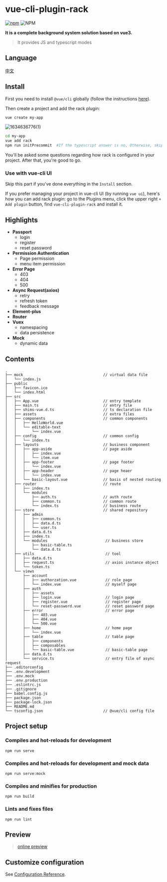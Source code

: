 # vue-cli-plugin-rack
[![npm](https://img.shields.io/npm/dm/vue-cli-plugin-rack?style=flat-square)](https://github.com/guoweiTang/vue-cli-plugin-rack)
![NPM](https://img.shields.io/npm/l/vue-cli-plugin-rack?style=flat-square)

**It is a complete background system solution based on vue3.**
> It provides JS and typescript modes
## Language
[中文](https://github.com/guoweiTang/vue-cli-plugin-rack/blob/master/README.zh.md)
## Install
First you need to install `@vue/cli` globally (follow the instructions [here](https://cli.vuejs.org/)).

Then create a project and add the rack plugin:
```bash
vue create my-app
```
![1634636776(1)](https://user-images.githubusercontent.com/8178166/137888838-9e760516-103c-45bf-85b5-92ba2be3d6cf.jpg)
```bash
cd my-app
vue add rack
npm run initPrecommit  #If the typescript answer is no, Otherwise, skip this step
```
You'll be asked some questions regarding how rack is configured in your project. After that, you're good to go.
### Use with vue-cli UI
Skip this part if you've done everything in the `Install` section.

If you prefer managing your project in vue-cli UI (by running `vue ui`), here's how you can add rack plugin: go to the Plugins menu, click the upper right `+ Add plugin` button, find `vue-cli-plugin-rack` and install it.
## Highlights
- **Passport**
  - login
  - register
  - reset password
- **Permission Authentication**
  - Page permission
  - menu item permission
- **Error Page**
  - 403
  - 404
  - 500
- **Async Request(axios)**
  - retry
  - refresh token 
  - feedback message
- **Element-plus**
- **Router**
- **Vuex**
  - namespacing
  - data persistence
- **Mock**
  - dynamic data
## Contents
```
.
├── mock                                    // virtual data file
│   └── index.js
├── public                                  
│   ├── favicon.ico
│   └── index.html
├── src
│   ├── App.vue                             // entry template
│   ├── main.ts                             // entry file
│   ├── shims-vue.d.ts                      // ts declaration file
│   ├── assets                              // extra files
│   ├── components                          // common components
│   │   ├── HelloWorld.vue
│   │   └── editable-text
│   │       └── index.vue
│   ├── config                              // common config
│   │   └── index.ts
│   ├── layouts                             // business component
│   │   ├── app-aside                       // page aside
│   │   │   ├── index.vue
│   │   │   └── item.vue
│   │   ├── app-footer                      // page footer
│   │   │   └── index.vue
│   │   ├── app-header                      // page heaer
│   │   │   └── index.vue
│   │   └── basic-layout.vue                // basis of nested routing
│   ├── router                              // route
│   │   ├── index.ts
│   │   └── modules
│   │       ├── auth.ts                     // auth route
│   │       ├── common.ts                   // common route
│   │       └── index.ts                    // business route
│   ├── store                               // shared repository
│   │   ├── admin
│   │   │   ├── common.ts
│   │   │   ├── data.d.ts
│   │   │   └── user.ts
│   │   ├── data.d.ts
│   │   ├── index.ts
│   │   └── modules                          // business store
│   │       ├── basic-table.ts
│   │       └── data.d.ts
│   ├── utils                                // tool
│   │   ├── data.d.ts
│   │   ├── request.ts                       // axios instance object
│   │   └── token.ts
│   └── views
│       ├── account                          
│       │   ├── authorzation.vue             // role page
│       │   └── index.vue                    // myself page
│       ├── auth                              
│       │   ├── assets
│       │   ├── login.vue                    // login page
│       │   ├── register.vue                 // register page
│       │   └── reset-password.vue           // reset password page
│       ├── error                            // error page
│       │   ├── 403.vue
│       │   ├── 404.vue
│       │   └── 500.vue
│       ├── home                             // home page
│       │   └── index.vue
│       ├── table                            // table page
│       │   ├── components                   
│       │   ├── composables                  
│       │   └── basic-table.vue              // basic-table page
│       ├── data.d.ts
│       └── service.ts                       // entry file of async request
├── .editorconfig
├── .env.development
├── .env.mock
├── .env.production
├── .eslintrc.js
├── .gitignore
├── babel.config.js
├── package.json
├── package-lock.json
├── README.md
└── tsconfig.json                           // @vue/cli config file
```
## Project setup
### Compiles and hot-reloads for development
```
npm run serve
```
### Compiles and hot-reloads for development and mock data
```
npm run serve:mock
```
### Compiles and minifies for production
```
npm run build
```
### Lints and fixes files
```
npm run lint
```
## Preview
> [online preview](https://guoweitang.net/)
## Customize configuration
See [Configuration Reference](https://cli.vuejs.org/config/).
